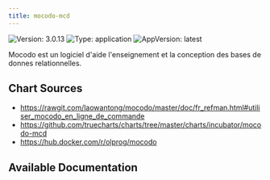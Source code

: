 ```yaml
---
title: mocodo-mcd
---
```


![Version: 3.0.13](https://img.shields.io/badge/Version-3.0.13-informational?style=flat-square) ![Type: application](https://img.shields.io/badge/Type-application-informational?style=flat-square) ![AppVersion: latest](https://img.shields.io/badge/AppVersion-latest-informational?style=flat-square)

Mocodo est un logiciel d'aide  l'enseignement et  la conception des bases de donnes relationnelles.

## Chart Sources

- https://rawgit.com/laowantong/mocodo/master/doc/fr_refman.html#utiliser_mocodo_en_ligne_de_commande
- https://github.com/truecharts/charts/tree/master/charts/incubator/mocodo-mcd
- https://hub.docker.com/r/olprog/mocodo

## Available Documentation

